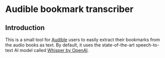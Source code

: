 # Audible bookmark transcriber

## Introduction

This is a small tool for [Audible](https://audible.com) users to easily extract their bookmarks from the audio books as text. By default, it uses the state-of-the-art speech-to-text AI model called [Whisper by OpenAI](https://openai.com/index/whisper).
